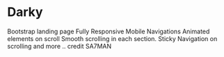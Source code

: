 # Darky
Bootstrap landing page
Fully Responsive
Mobile Navigations
Animated elements on scroll
Smooth scrolling in each section.
Sticky Navigation on scrolling
and more ..
credit SA7MAN
